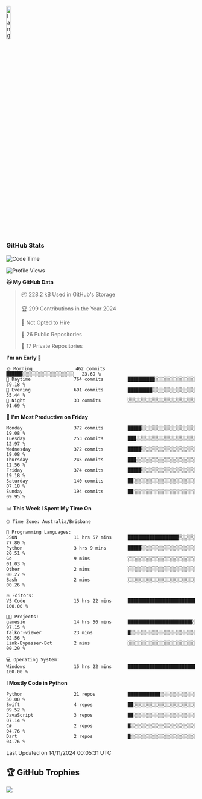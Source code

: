 <p align="left"><img width=15%" src="https://github.com/alansmathew/alansmathew/raw/master/lang.gif" alt="lang image here" /></p>

# <h3 align="left">GitHub Stats</h3>

<!--START_SECTION:waka-->
![Code Time](http://img.shields.io/badge/Code%20Time-521%20hrs%2049%20mins-blue)

![Profile Views](http://img.shields.io/badge/Profile%20Views-6-blue)

**🐱 My GitHub Data** 

> 📦 228.2 kB Used in GitHub's Storage 
 > 
> 🏆 299 Contributions in the Year 2024
 > 
> 🚫 Not Opted to Hire
 > 
> 📜 26 Public Repositories 
 > 
> 🔑 17 Private Repositories 
 > 
**I'm an Early 🐤** 

```text
🌞 Morning                462 commits         ██████░░░░░░░░░░░░░░░░░░░   23.69 % 
🌆 Daytime                764 commits         ██████████░░░░░░░░░░░░░░░   39.18 % 
🌃 Evening                691 commits         █████████░░░░░░░░░░░░░░░░   35.44 % 
🌙 Night                  33 commits          ░░░░░░░░░░░░░░░░░░░░░░░░░   01.69 % 
```
📅 **I'm Most Productive on Friday** 

```text
Monday                   372 commits         █████░░░░░░░░░░░░░░░░░░░░   19.08 % 
Tuesday                  253 commits         ███░░░░░░░░░░░░░░░░░░░░░░   12.97 % 
Wednesday                372 commits         █████░░░░░░░░░░░░░░░░░░░░   19.08 % 
Thursday                 245 commits         ███░░░░░░░░░░░░░░░░░░░░░░   12.56 % 
Friday                   374 commits         █████░░░░░░░░░░░░░░░░░░░░   19.18 % 
Saturday                 140 commits         ██░░░░░░░░░░░░░░░░░░░░░░░   07.18 % 
Sunday                   194 commits         ██░░░░░░░░░░░░░░░░░░░░░░░   09.95 % 
```


📊 **This Week I Spent My Time On** 

```text
🕑︎ Time Zone: Australia/Brisbane

💬 Programming Languages: 
JSON                     11 hrs 57 mins      ███████████████████░░░░░░   77.80 % 
Python                   3 hrs 9 mins        █████░░░░░░░░░░░░░░░░░░░░   20.51 % 
Go                       9 mins              ░░░░░░░░░░░░░░░░░░░░░░░░░   01.03 % 
Other                    2 mins              ░░░░░░░░░░░░░░░░░░░░░░░░░   00.27 % 
Bash                     2 mins              ░░░░░░░░░░░░░░░░░░░░░░░░░   00.26 % 

🔥 Editors: 
VS Code                  15 hrs 22 mins      █████████████████████████   100.00 % 

🐱‍💻 Projects: 
gamesio                  14 hrs 56 mins      ████████████████████████░   97.15 % 
falkor-viewer            23 mins             █░░░░░░░░░░░░░░░░░░░░░░░░   02.56 % 
Link-Bypasser-Bot        2 mins              ░░░░░░░░░░░░░░░░░░░░░░░░░   00.29 % 

💻 Operating System: 
Windows                  15 hrs 22 mins      █████████████████████████   100.00 % 
```

**I Mostly Code in Python** 

```text
Python                   21 repos            ████████████░░░░░░░░░░░░░   50.00 % 
Swift                    4 repos             ██░░░░░░░░░░░░░░░░░░░░░░░   09.52 % 
JavaScript               3 repos             ██░░░░░░░░░░░░░░░░░░░░░░░   07.14 % 
C#                       2 repos             █░░░░░░░░░░░░░░░░░░░░░░░░   04.76 % 
Dart                     2 repos             █░░░░░░░░░░░░░░░░░░░░░░░░   04.76 % 
```




 Last Updated on 14/11/2024 00:05:31 UTC
<!--END_SECTION:waka-->

## 🏆 GitHub Trophies

![](https://github-profile-trophy.vercel.app/?username=samh06&theme=discord&no-frame=true&no-bg=false&margin-w=4)
